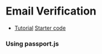 # Email Verification

 - [Tutorial](https://www.youtube.com/watch?v=gzDB0ZGOjA0&t=55s) [Starter code](https://www.dropbox.com/s/zx9txvnzq51fo5u/SAWN%20-%20Base%20Series%20Complete.rar?dl=0)

### Using passport.js

